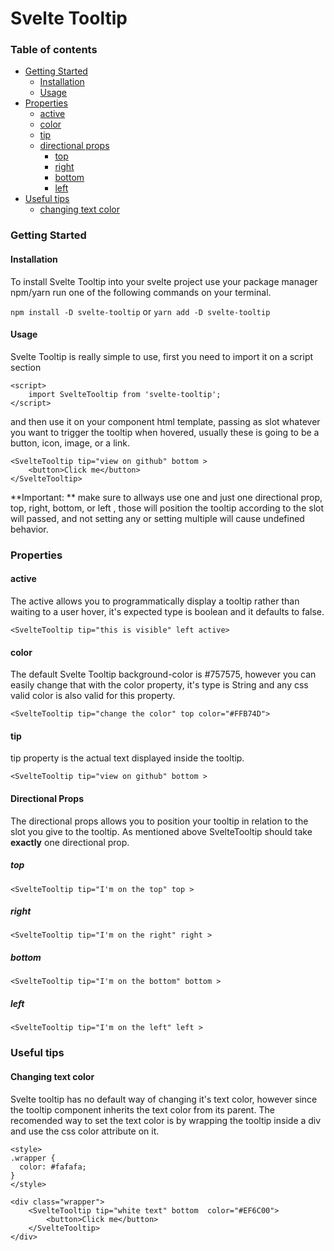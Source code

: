 # Svelte Tooltip

### Table of contents

* [Getting Started](#getting-started)
	* [Installation](#instalation)
	* [Usage](#usage)
* [Properties](#properties)
	* [active](#active)
	* [color](#color)
	* [tip](#tip)
	* [directional props](#directional-props)
		* [top](#top)
		* [right](#right)
		* [bottom](#bottom)
		* [left](#left)
* [Useful tips](#useful-tips)
	* [changing text color](#changing-text-color)

### Getting Started
#### Installation
To install Svelte Tooltip into your svelte project use your package manager npm/yarn run one of the following commands on your terminal.

```npm install -D svelte-tooltip``` or ```yarn add -D svelte-tooltip```

#### Usage
Svelte Tooltip is really simple to use, first you need to import it on a script section
```
<script>
	import SvelteTooltip from 'svelte-tooltip';
</script>
```
and then use it on your component html template, passing as slot whatever you want to trigger the tooltip when hovered, usually these is going to be a button, icon, image, or a link.
``` 
<SvelteTooltip tip="view on github" bottom >
	<button>Click me</button>
</SvelteTooltip>
```
**Important: ** make sure to allways use one and just one directional prop, top, right, bottom, or left , those will position the tooltip according to the slot will passed, and not setting any or setting multiple will cause undefined behavior.

### Properties
#### active
The active allows you to programmatically display a tooltip rather than waiting to a user hover, it's expected type is boolean and it defaults to false.

```<SvelteTooltip tip="this is visible" left active>```

#### color

The default Svelte Tooltip background-color is #757575, however you can easily change that with the color property, it's type is String and any css valid color is also valid for this property.
```
<SvelteTooltip tip="change the color" top color="#FFB74D">
```
#### tip
tip property is the actual text displayed inside the tooltip.
```
<SvelteTooltip tip="view on github" bottom >
```

#### Directional Props
The directional props allows you to position your tooltip in relation to the slot you give to the tooltip. As mentioned above SvelteTooltip should take **exactly** one directional prop. 
##### top
```<SvelteTooltip tip="I'm on the top" top >```
##### right
```<SvelteTooltip tip="I'm on the right" right >```
##### bottom
```<SvelteTooltip tip="I'm on the bottom" bottom >```
##### left
```<SvelteTooltip tip="I'm on the left" left >```

### Useful tips
#### Changing text color
Svelte tooltip has no default way of changing it's text color, however since the tooltip component inherits the text color from its parent. The recomended way to set the text color is by wrapping the tooltip inside a div and use the css color attribute on it.
```
<style>
.wrapper {
  color: #fafafa;
}
</style>

<div class="wrapper">
	<SvelteTooltip tip="white text" bottom  color="#EF6C00">
		<button>Click me</button>
	</SvelteTooltip>
</div>
```
